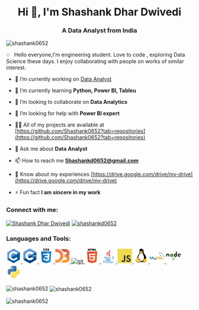 <h1 align="center">Hi 👋, I'm Shashank Dhar Dwivedi</h1>
<h3 align="center">A Data Analyst from India</h3>

<p align="left"> <img src="https://komarev.com/ghpvc/?username=shashank0652&label=Profile%20views&color=0e75b6&style=flat" alt="shashank0652" /> </p>
💡 &nbsp; Hello everyone,I'm engineering student. Love to code , exploring Data Science these days. I enjoy collaborating with people on works of similar interest. 

- 🔭 I’m currently working on [Data Analyst](https://github.com/Shashank0652/Data-Analytics-Assignments)

- 🌱 I’m currently learning **Python, Power BI, Tableu**

- 👯 I’m looking to collaborate on **Data Analytics**

- 🤝 I’m looking for help with **Power BI expert**

- 👨‍💻 All of my projects are available at [https://github.com/Shashank0652?tab=repositories](https://github.com/Shashank0652?tab=repositories)

- 💬 Ask me about **Data Analyst**

- 📫 How to reach me **Shashankd0652@gmail.com**

- 📄 Know about my experiences [https://drive.google.com/drive/my-drive](https://drive.google.com/drive/my-drive)

- ⚡ Fun fact **I am sincere in my work**

<h3 align="left">Connect with me:</h3>
<p align="left">
<a href="https://linkedin.com/in/https://www.linkedin.com/in/shashank-dhar-dwivedi-180227261/" target="blank"><img align="center" src="https://raw.githubusercontent.com/rahuldkjain/github-profile-readme-generator/master/src/images/icons/Social/linked-in-alt.svg" alt="Shashank Dhar Dwivedi" height="30" width="40" /></a>
<a href="https://instagram.com/shashankd0652" target="blank"><img align="center" src="https://raw.githubusercontent.com/rahuldkjain/github-profile-readme-generator/master/src/images/icons/Social/instagram.svg" alt="shashankd0652" height="30" width="40" /></a>
</p>

<h3 align="left">Languages and Tools:</h3>
<p align="left"> <a href="https://www.cprogramming.com/" target="_blank" rel="noreferrer"> <img src="https://raw.githubusercontent.com/devicons/devicon/master/icons/c/c-original.svg" alt="c" width="40" height="40"/> </a> <a href="https://www.w3schools.com/cpp/" target="_blank" rel="noreferrer"> <img src="https://raw.githubusercontent.com/devicons/devicon/master/icons/cplusplus/cplusplus-original.svg" alt="cplusplus" width="40" height="40"/> </a> <a href="https://www.w3schools.com/css/" target="_blank" rel="noreferrer"> <img src="https://raw.githubusercontent.com/devicons/devicon/master/icons/css3/css3-original-wordmark.svg" alt="css3" width="40" height="40"/> </a> <a href="https://d3js.org/" target="_blank" rel="noreferrer"> <img src="https://raw.githubusercontent.com/devicons/devicon/master/icons/d3js/d3js-original.svg" alt="d3js" width="40" height="40"/> </a> <a href="https://git-scm.com/" target="_blank" rel="noreferrer"> <img src="https://www.vectorlogo.zone/logos/git-scm/git-scm-icon.svg" alt="git" width="40" height="40"/> </a> <a href="https://www.w3.org/html/" target="_blank" rel="noreferrer"> <img src="https://raw.githubusercontent.com/devicons/devicon/master/icons/html5/html5-original-wordmark.svg" alt="html5" width="40" height="40"/> </a> <a href="https://www.java.com" target="_blank" rel="noreferrer"> <img src="https://raw.githubusercontent.com/devicons/devicon/master/icons/java/java-original.svg" alt="java" width="40" height="40"/> </a> <a href="https://developer.mozilla.org/en-US/docs/Web/JavaScript" target="_blank" rel="noreferrer"> <img src="https://raw.githubusercontent.com/devicons/devicon/master/icons/javascript/javascript-original.svg" alt="javascript" width="40" height="40"/> </a> <a href="https://www.linux.org/" target="_blank" rel="noreferrer"> <img src="https://raw.githubusercontent.com/devicons/devicon/master/icons/linux/linux-original.svg" alt="linux" width="40" height="40"/> </a> <a href="https://www.mysql.com/" target="_blank" rel="noreferrer"> <img src="https://raw.githubusercontent.com/devicons/devicon/master/icons/mysql/mysql-original-wordmark.svg" alt="mysql" width="40" height="40"/> </a> <a href="https://nodejs.org" target="_blank" rel="noreferrer"> <img src="https://raw.githubusercontent.com/devicons/devicon/master/icons/nodejs/nodejs-original-wordmark.svg" alt="nodejs" width="40" height="40"/> </a> <a href="https://www.python.org" target="_blank" rel="noreferrer"> <img src="https://raw.githubusercontent.com/devicons/devicon/master/icons/python/python-original.svg" alt="python" width="40" height="40"/> </a> </p>

<p><img align="left" src="https://github-readme-stats.vercel.app/api/top-langs?username=shashank0652&show_icons=true&locale=en&layout=compact" alt="shashank0652" /></p>

<p>&nbsp;<img align="center" src="https://github-readme-stats.vercel.app/api?username=shashank0652&show_icons=true&locale=en" alt="shashank0652" /></p>

<p><img align="center" src="https://github-readme-streak-stats.herokuapp.com/?user=shashank0652&" alt="shashank0652" /></p>
